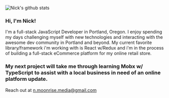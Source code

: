 ![Nick's github stats](https://github-readme-stats.vercel.app/api?username=nrobert444&hide=stars)

### Hi, I'm Nick!

I'm a full-stack JavaScript Developer in Portland, Oregon. I enjoy spending my days challenging myself with new technologies and interacting with the awesome dev community in Portland and beyond. My current favorite library/framework i'm working with is React w/Redux and i'm in the process of building a full-stack eCommerce platform for my online retail store.

### My next project will take me through learning Mobx w/ TypeScript to assist with a local business in need of an online platform update.


Reach out at n.moonrise.media@gmail.com
